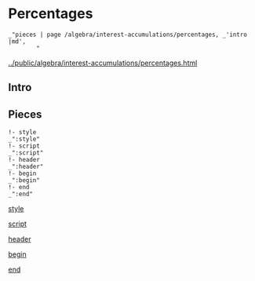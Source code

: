 # Percentages

    _"pieces | page /algebra/interest-accumulations/percentages, _'intro |md',
            "

[../public/algebra/interest-accumulations/percentages.html](# "save:")


## Intro

## Pieces

    !- style
    _":style"
    !- script
    _":script"
    !- header
    _":header"
    !- begin
    _":begin"
    !- end
    _":end"

[style]() 

[script]()

[header]()

[begin]()

[end]()

